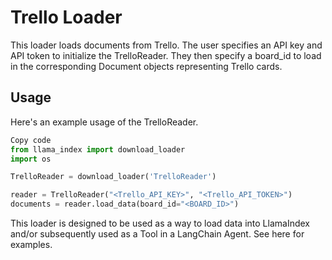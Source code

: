 # Trello Loader
This loader loads documents from Trello. The user specifies an API key and API token to initialize the TrelloReader. They then specify a board_id to 
load in the corresponding Document objects representing Trello cards.

## Usage
Here's an example usage of the TrelloReader.

```python
Copy code
from llama_index import download_loader
import os

TrelloReader = download_loader('TrelloReader')

reader = TrelloReader("<Trello_API_KEY>", "<Trello_API_TOKEN>")
documents = reader.load_data(board_id="<BOARD_ID>")
```

This loader is designed to be used as a way to load data into LlamaIndex and/or subsequently used as a Tool in a LangChain Agent. See here for 
examples.
